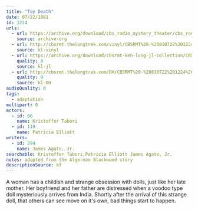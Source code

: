 ```yaml
---
title: "Toy Death"
date: 07/22/1981
id: 1224
urls: 
  - url: https://archive.org/download/cbs_radio_mystery_theater/cbs_radio_mystery_theater-1201-1250.zip/cbs_radio_mystery_theater-1201-1250%2Fcbsrmt_1224_toy_death.mp3
    source: archive-org
  - url: http://cbsrmt.thelongtrek.com/vinyl/CBSRMT%20-%20810722%201224%20Toy%20Death_afrts.mp3
    source: kl-vinyl
  - url: https://archive.org/download/cbsrmt-ken-long-jl-collection/CBSRMT - 810722 1224 Toy Death_jl.mp3
    quality: 0
    source: kl-jl
  - url: http://cbsrmt.thelongtrek.com/DH/CBSRMT%20-%20810722%201224%20Toy%20Death_dh.mp3
    quality: 0
    source: kl-DH
audioQuality: 0
tags: 
  - adaptation
multipart: 0
actors:  
  - id: 66
    name: Kristoffer Tabori  
  - id: 119
    name: Patricia Elliott
writers:  
  - id: 294
    name: James Agate, Jr.
searchable: Kristoffer Tabori,Patricia Elliott James Agate, Jr.
notes: adapted from the Algernon Blackwood story
descriptionSource: kf
---
```

A woman has a childish and strange obsession with dolls, just like her late mother. Her boyfriend and her father are distressed when a voodoo type doll mysteriously arrives from India. Shortly after the arrival of this strange doll, that others can see move on it's own, bad things start to happen.